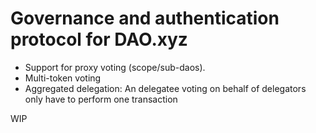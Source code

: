 # Governance and authentication protocol for DAO.xyz

- Support for proxy voting (scope/sub-daos).
- Multi-token voting
- Aggregated delegation: An delegatee voting on behalf of delegators only have to perform one transaction


WIP








